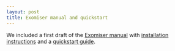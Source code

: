 ```yaml
---
layout: post
title: Exomiser manual and quickstart
---
```


We included a first draft of the [Exomiser manual](/Exomiser/manual/7/exomiser) with [installation instructions](/Exomiser/manual/7/installation) and a [quickstart guide](/Exomiser/manual/7/quickstart).
